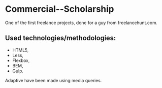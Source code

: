 # Commercial--Scholarship

One of the first freelance projects, done for a guy from freelancehunt.com. 

## Used technologies/methodologies: 

- HTML5, 
- Less, 
- Flexbox, 
- BEM, 
- Gulp. 

Adaptive have been made using media queries.
